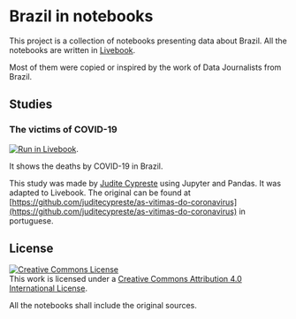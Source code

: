 # Brazil in notebooks

This project is a collection of notebooks presenting data about Brazil.
All the notebooks are written in [Livebook](https://livebook.dev/).

Most of them were copied or inspired by the work of Data Journalists
from Brazil.

## Studies

### The victims of COVID-19

[![Run in Livebook](https://livebook.dev/badge/v1/pink.svg)](https://livebook.dev/run?url=https%3A%2F%2Fgithub.com%2Fphilss%2Fbrazil-in-notebooks%2Fblob%2Fmain%2Fcovid-19%2Fthe-victims-of-the-covid-19.livemd).

It shows the deaths by COVID-19 in Brazil.

This study was made by [Judite Cypreste](https://github.com/juditecypreste) using Jupyter and Pandas. It was adapted to Livebook. The original can be found at [https://github.com/juditecypreste/as-vitimas-do-coronavirus](https://github.com/juditecypreste/as-vitimas-do-coronavirus) in portuguese.

## License

<a rel="license" href="https://creativecommons.org/licenses/by/4.0/"><img alt="Creative Commons License" style="border-width:0" src="https://i.creativecommons.org/l/by/4.0/88x31.png" /></a><br />This work is licensed under a <a rel="license" href="https://creativecommons.org/licenses/by/4.0/">Creative Commons Attribution 4.0 International License</a>.

All the notebooks shall include the original sources.

